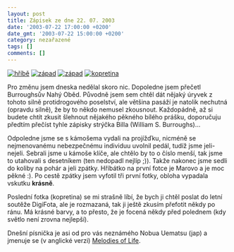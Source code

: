 ```yaml
---
layout: post
title: Zápisek ze dne 22. 07. 2003
date: '2003-07-22 17:00:00 +0200'
date_gmt: '2003-07-22 15:00:00 +0200'
category: nezařazené
tags: []
comments: []
---
```

<div >  <a href="/%base_url%/assets/old-images/hribe.jpg"><img alt="hříbě" src="%base_url%/assets/old-images/hribe_male.jpg"></a>  <a href="/%base_url%/assets/old-images/zapad.jpg"><img alt="západ" src="%base_url%/assets/old-images/zapad.jpg"></a>  <a href="/%base_url%/assets/old-images/zapad2.jpg"><img alt="západ" src="%base_url%/assets/old-images/zapad2.jpg"></a>  <a href="/%base_url%/assets/old-images/kopretina.jpg"><img alt="kopretina" src="%base_url%/assets/old-images/kopretina_mala.jpg"></a>  </div>
<p>Pro změnu jsem dneska nedělal skoro nic. Dopoledne jsem přečetl Burroughsův Nahý Oběd. Původně jsem   sem chtěl dát nějaký úryvek z tohoto silně protidrogového poselství, ale většina pasáží je natolik   nechutná (opravdu silně), že by to někdo nemusel zkousnout. Každopádně, až si budete chtít zkusit šlehnout   nějakého pěkného bílého prášku, doporučuju předtím přečíst tyhle zápisky strýčka Billa (William S. Burroughs)...</p>
<p>Odpoledne jsme se s kámošema vydali na projížďku, nicméně se nejmenovanému nebezpečnému individuu uvolnil pedál,   tudíž jsme jeli-nejeli. Sebrali jsme u kámoše klíče, ale chtělo by to o číslo menší, tak jsme to utahovali   s desetníkem (ten nedopadl nejlíp ;)). Takže nakonec jsme sedli do koliby na pohár a jeli zpátky.   Hříbátko na první fotce je Marovo a je moc pěkné :). Po cestě zpátky jsem vyfotil tři první fotky,   obloha vypadala vskutku <span style="font-weight:bold">krásně</span>.</p>
<p>Poslední fotka (kopretina) se mi strašně líbí, že bych ji chtěl poslat do letní soutěže DigiFota, ale je rozmazaná,   tak ji ještě zkusím přefotit někdy po ránu. Má krásné barvy, a to přesto, že je focená někdy před polednem (kdy   světlo není zrovna nejlepší).</p>
<p>Dnešní písnička je asi od pro vás neznámého Nobua Uematsu (jap) a jmenuje se (v anglické verzi)   <a href="art.php?a=melodies.htm">Melodies of Life</a>.</p>
